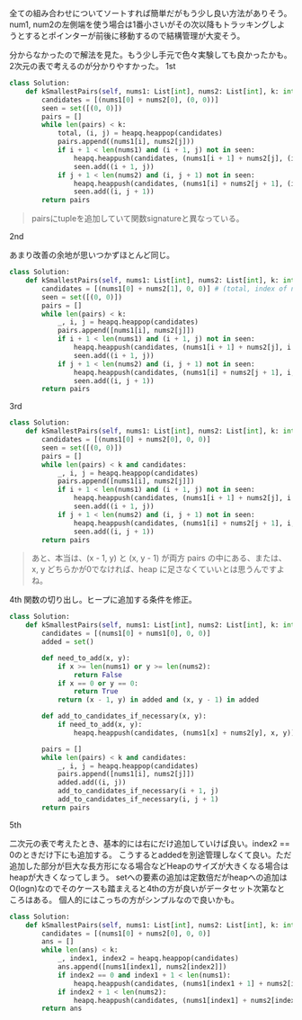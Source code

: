 全ての組み合わせについてソートすれば簡単だがもう少し良い方法がありそう。
num1, num2の左側端を使う場合は1番小さいがその次以降もトラッキングしようとするとポインターが前後に移動するので結構管理が大変そう。

分からなかったので解法を見た。もう少し手元で色々実験しても良かったかも。2次元の表で考えるのが分かりやすかった。
1st

```python
class Solution:
    def kSmallestPairs(self, nums1: List[int], nums2: List[int], k: int) -> List[List[int]]:
        candidates = [(nums1[0] + nums2[0], (0, 0))]
        seen = set([(0, 0)])
        pairs = []
        while len(pairs) < k:
            total, (i, j) = heapq.heappop(candidates)
            pairs.append((nums1[i], nums2[j]))
            if i + 1 < len(nums1) and (i + 1, j) not in seen:
                heapq.heappush(candidates, (nums1[i + 1] + nums2[j], (i + 1, j)))
                seen.add((i + 1, j))
            if j + 1 < len(nums2) and (i, j + 1) not in seen:
                heapq.heappush(candidates, (nums1[i] + nums2[j + 1], (i, j + 1)))
                seen.add((i, j + 1))
        return pairs
```

> pairsにtupleを追加していて関数signatureと異なっている。

2nd

あまり改善の余地が思いつかずほとんど同じ。
```python
class Solution:
    def kSmallestPairs(self, nums1: List[int], nums2: List[int], k: int) -> List[List[int]]:
        candidates = [(nums1[0] + nums2[1], 0, 0)] # (total, index of nums1, index of nums2)
        seen = set([(0, 0)])
        pairs = []
        while len(pairs) < k:
            _, i, j = heapq.heappop(candidates)
            pairs.append([nums1[i], nums2[j]])
            if i + 1 < len(nums1) and (i + 1, j) not in seen:
                heapq.heappush(candidates, (nums1[i + 1] + nums2[j], i + 1, j))
                seen.add((i + 1, j))
            if j + 1 < len(nums2) and (i, j + 1) not in seen:
                heapq.heappush(candidates, (nums1[i] + nums2[j + 1], i, j + 1))
                seen.add((i, j + 1))
        return pairs
```


3rd

```python
class Solution:
    def kSmallestPairs(self, nums1: List[int], nums2: List[int], k: int) -> List[List[int]]:
        candidates = [(nums1[0] + nums2[0], 0, 0)]
        seen = set([(0, 0)])
        pairs = []
        while len(pairs) < k and candidates:
            _, i, j = heapq.heappop(candidates)
            pairs.append([nums1[i], nums2[j]])
            if i + 1 < len(nums1) and (i + 1, j) not in seen:
                heapq.heappush(candidates, (nums1[i + 1] + nums2[j], i + 1, j))
                seen.add((i + 1, j))
            if j + 1 < len(nums2) and (i, j + 1) not in seen:
                heapq.heappush(candidates, (nums1[i] + nums2[j + 1], i, j + 1))
                seen.add((i, j + 1))
        return pairs
```

> あと、本当は、(x - 1, y) と (x, y - 1) が両方 pairs の中にある、または、x, y どちらかが0でなければ、heap に足さなくていいとは思うんですよね。

4th
関数の切り出し。ヒープに追加する条件を修正。

```python
class Solution:
    def kSmallestPairs(self, nums1: List[int], nums2: List[int], k: int) -> List[List[int]]:
        candidates = [(nums1[0] + nums1[0], 0, 0)]
        added = set()

        def need_to_add(x, y):
            if x >= len(nums1) or y >= len(nums2):
                return False
            if x == 0 or y == 0:
                return True
            return (x - 1, y) in added and (x, y - 1) in added

        def add_to_candidates_if_necessary(x, y):
            if need_to_add(x, y):
                heapq.heappush(candidates, (nums1[x] + nums2[y], x, y))

        pairs = []
        while len(pairs) < k and candidates:
            _, i, j = heapq.heappop(candidates)
            pairs.append([nums1[i], nums2[j]])
            added.add((i, j))
            add_to_candidates_if_necessary(i + 1, j)
            add_to_candidates_if_necessary(i, j + 1)
        return pairs
```

5th

二次元の表で考えたとき、基本的には右にだけ追加していけば良い。index2 == 0のときだけ下にも追加する。
こうするとaddedを別途管理しなくて良い。ただ追加した部分が巨大な長方形になる場合などHeapのサイズが大きくなる場合はheapが大きくなってしまう。
setへの要素の追加は定数倍だがheapへの追加はO(logn)なのでそのケースも踏まえると4thの方が良いがデータセット次第なところはある。
個人的にはこっちの方がシンプルなので良いかも。

```python
class Solution:
    def kSmallestPairs(self, nums1: List[int], nums2: List[int], k: int) -> List[List[int]]:
        candidates = [(nums1[0] + nums2[0], 0, 0)]
        ans = []
        while len(ans) < k:
            _, index1, index2 = heapq.heappop(candidates)
            ans.append([nums1[index1], nums2[index2]])
            if index2 == 0 and index1 + 1 < len(nums1):
                heapq.heappush(candidates, (nums1[index1 + 1] + nums2[index2], index1 + 1, index2))
            if index2 + 1 < len(nums2):
                heapq.heappush(candidates, (nums1[index1] + nums2[index2 + 1], index1, index2 + 1))
        return ans
```
